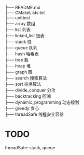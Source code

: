 ├── README.md<br>
├── CMakeLists.txt<br>
├── unittest<br>
├── array 数组<br>
├── list 列表<br>
├── linked_list 链表<br>
├── stack 栈<br>
├── queue 队列<br>
├── hash 哈希表<br>
├── tree 数<br>
├── heap 堆<br>
├── graph 图<br>
├── search 搜索算法<br>
├── sort 排序算法<br>
├── divide_conquer 分治<br>
├── backtracking 回溯<br>
├── dynamic_programming 动态规划<br>
├── greedy 贪心<br>
├── threadSafe 线程安全容器<br>


# TODO
threadSafe: stack, queue

